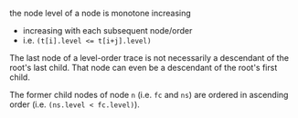 
the node level of a node is monotone increasing
- increasing with each subsequent node/order
- i.e. `(t[i].level <= t[i+j].level)`

The last node of a level-order trace is not necessarily a descendant of the
root's last child. That node can even be a descendant of the root's first child.

The former child nodes of node `n` (i.e. `fc` and `ns`) are ordered in
ascending order (i.e. `(ns.level < fc.level)`).
